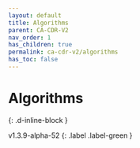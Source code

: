 ```yaml
---
layout: default
title: Algorithms
parent: CA-CDR-V2
nav_order: 1
has_children: true
permalink: ca-cdr-v2/algorithms
has_toc: false
---
```


# Algorithms
{: .d-inline-block }

v1.3.9-alpha-52
{: .label .label-green }